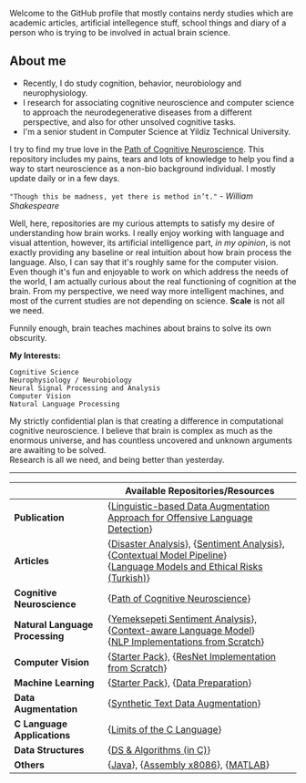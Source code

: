Welcome to the GitHub profile that mostly contains nerdy studies which are academic articles, artificial intellegence stuff, school things and diary of a person who is trying to be involved in actual brain science.



## About me

* Recently, I do study cognition, behavior, neurobiology and neurophysiology. 
* I research for associating cognitive neuroscience and computer science to approach the neurodegenerative diseases from a different perspective, and also for other unsolved cognitive tasks.
* I'm a senior student in Computer Science at Yildiz Technical University.

I try to find my true love in the [Path of Cognitive Neuroscience](https://github.com/Toygarr/cognitive-neuroscience). This repository includes my pains, tears and lots of knowledge to help you find a way to start neuroscience as a non-bio background individual. I mostly update daily or in a few days.

```"Though this be madness, yet there is method in’t."``` \- *William Shakespeare*

Well, here, repositories are my curious attempts to satisfy my desire of understanding how brain works. I really enjoy working with language and visual attention, however, its artificial intelligence part, *in my opinion*, is not exactly providing any baseline or real intuition about how brain process the language. Also, I can say that it's roughly same for the computer vision. Even though it's fun and enjoyable to work on which address the needs of the world, I am actually curious about the real functioning of cognition at the brain. From my perspective, we need way more intelligent machines, and most of the current studies are not depending on science. **Scale** is not all we need. 

Funnily enough, brain teaches machines about brains to solve its own obscurity. 


**My Interests:** <br/>
```
Cognitive Science
Neurophysiology / Neurobiology
Neural Signal Processing and Analysis
Computer Vision
Natural Language Processing
```

My	strictly confidential plan is that creating a difference in computational cognitive neuroscience. I believe that brain is complex as much as the enormous universe, and has countless uncovered and unknown arguments are awaiting to be solved. <br/> Research is all we need, and being better than yesterday.


 _____

|   | Available Repositories/Resources |
| --- | --- |
| **Publication** | {[Linguistic-based Data Augmentation Approach for Offensive Language Detection](https://github.com/Toygarr/lingda)}|
| **Articles** | {[Disaster Analysis](https://github.com/Toygarr/classification-of-disaster-related-tweets)}, {[Sentiment Analysis](https://github.com/Toygarr/Sentiment-Analysis-for-Yemeksepeti-Reviews-in-Turkish/blob/main/Yemeksepeti%20Sentiment%20Analysis%20using%20word2vec%2C%20CNN%20and%20BiLSTM.pdf)}, {[Contextual Model Pipeline](https://github.com/Toygarr/Sentiment-aware-Model-to-Classify-Tweets-in-Real-Time/blob/main/project%20paper/Contextual%20Model%20for%20Sentiment%20Extraction%20from%20Tweets.pdf)}<br/>  {[Language Models and Ethical Risks (Turkish)](https://github.com/Toygarr/Language-Models-and-Ethical-Risks/blob/main/Dil_Modelleri_ve_Etik.pdf)}|
| **Cognitive Neuroscience** | {[Path of Cognitive Neuroscience](https://github.com/Toygarr/cognitive-neuroscience)} |
| **Natural Language Processing** | {[Yemeksepeti Sentiment Analysis](https://github.com/Toygarr/Sentiment-Analysis-for-Yemeksepeti-Reviews-in-Turkish/blob/main/yemeksepeti-sentiment-analysis.ipynb)}, {[Context-aware Language Model](https://github.com/Toygarr/Sentiment-aware-Model-to-Classify-Tweets-in-Real-Time/blob/main/sentiment-aware-contextual-model-for-tweets.ipynb)}<br/> {[NLP Implementations from Scratch](https://github.com/Toygarr/nlp-implementations-from-scratch)} |
| **Computer Vision** | {[Starter Pack](https://github.com/Toygarr/exploring-computer-vision)}, {[ResNet Implementation from Scratch](https://github.com/Toygarr/resnet-implementation-for-image-classification/blob/main/resnet-implementation-for-image-classification.ipynb)} |
| **Machine Learning** | {[Starter Pack](https://github.com/Toygarr/exploring-machine-learning)}, {[Data Preparation](https://github.com/Toygarr/Data-Preparation)} | 
| **Data Augmentation** | {[Synthetic Text Data Augmentation](https://github.com/Toygarr/synthetic-text-data-augmentation)} | 
| **C Language Applications** | {[Limits of the C Language](https://github.com/Toygarr/c-programming)}| 
| **Data Structures** | {[DS & Algorithms (in C)](https://github.com/Toygarr/data-structures)}|
| **Others** | {[Java](https://github.com/Toygarr/Java)}, {[Assembly x8086](https://github.com/Toygarr/Assembly-x8086)}, {[MATLAB](https://github.com/Toygarr/MATLAB)}  | 
